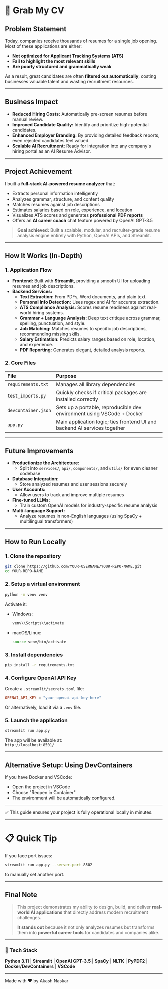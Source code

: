 # 🌟 Grab My CV

## Problem Statement
Today, companies receive thousands of resumes for a single job opening. Most of these applications are either:
- **Not optimized for Applicant Tracking Systems (ATS)**
- **Fail to highlight the most relevant skills**
- **Are poorly structured and grammatically weak**

As a result, great candidates are often **filtered out automatically**, costing businesses valuable talent and wasting recruitment resources.

---

## Business Impact
- **Reduced Hiring Costs:** Automatically pre-screen resumes before manual review.
- **Improved Candidate Quality:** Identify and prioritize high-potential candidates.
- **Enhanced Employer Branding:** By providing detailed feedback reports, even rejected candidates feel valued.
- **Scalable AI Recruitment:** Ready for integration into any company's hiring portal as an AI Resume Advisor.

---

## Project Achievement
I built a **full-stack AI-powered resume analyzer** that:
- Extracts personal information intelligently
- Analyzes grammar, structure, and content quality
- Matches resumes against job descriptions
- Estimates salaries based on role, experience, and location
- Visualizes ATS scores and generates **professional PDF reports**
- Offers an **AI career coach** chat feature powered by OpenAI GPT-3.5

> **Goal achieved:** Built a scalable, modular, and recruiter-grade resume analysis engine entirely with Python, OpenAI APIs, and Streamlit.

---

## How It Works (In-Depth)

### 1. Application Flow
- **Frontend:** Built with **Streamlit**, providing a smooth UI for uploading resumes and job descriptions.
- **Backend Services:**
  - **Text Extraction:** From PDFs, Word documents, and plain text.
  - **Personal Info Detection:** Uses regex and AI for accurate extraction.
  - **ATS Compliance Analysis:** Scores resume readiness against real-world hiring systems.
  - **Grammar + Language Analysis:** Deep text critique across grammar, spelling, punctuation, and style.
  - **Job Matching:** Matches resumes to specific job descriptions, recommending missing skills.
  - **Salary Estimation:** Predicts salary ranges based on role, location, and experience.
  - **PDF Reporting:** Generates elegant, detailed analysis reports.

### 2. Core Files
| File | Purpose |
|:---|:---|
| `requirements.txt` | Manages all library dependencies |
| `test_imports.py` | Quickly checks if critical packages are installed correctly |
| `devcontainer.json` | Sets up a portable, reproducible dev environment using VSCode + Docker |
| `app.py` | Main application logic; ties frontend UI and backend AI services together |

---

## Future Improvements
- **Productionize the Architecture:**
  - Split into `services/`, `api/`, `components/`, and `utils/` for even cleaner codebase
- **Database Integration:**
  - Store analyzed resumes and user sessions securely
- **User Accounts:**
  - Allow users to track and improve multiple resumes
- **Fine-tuned LLMs:**
  - Train custom OpenAI models for industry-specific resume analysis
- **Multi-language Support:**
  - Analyze resumes in non-English languages (using SpaCy + multilingual transformers)

---

## How to Run Locally

### 1. Clone the repository
```bash
git clone https://github.com/YOUR-USERNAME/YOUR-REPO-NAME.git
cd YOUR-REPO-NAME
```

### 2. Setup a virtual environment
```bash
python -m venv venv
```
Activate it:
- Windows:
  ```bash
  venv\\Scripts\\activate
  ```
- macOS/Linux:
  ```bash
  source venv/bin/activate
  ```

### 3. Install dependencies
```bash
pip install -r requirements.txt
```

### 4. Configure OpenAI API Key
Create a `.streamlit/secrets.toml` file:
```toml
OPENAI_API_KEY = "your-openai-api-key-here"
```

Or alternatively, load it via a `.env` file.

### 5. Launch the application
```bash
streamlit run app.py
```
The app will be available at:  
`http://localhost:8501/`

---

## Alternative Setup: Using DevContainers

If you have Docker and VSCode:
- Open the project in VSCode
- Choose \"Reopen in Container\"
- The environment will be automatically configured.

---

✅ This guide ensures your project is fully operational locally in minutes.

---

# 📋 Quick Tip
If you face port issues:
```bash
streamlit run app.py --server.port 8502
```
to manually set another port.

---

## Final Note
> This project demonstrates my ability to design, build, and deliver **real-world AI applications** that directly address modern recruitment challenges.
>
> **It stands out** because it not only analyzes resumes but transforms them into **powerful career tools** for candidates and companies alike.

---

### 🚀 Tech Stack
**Python 3.11** | **Streamlit** | **OpenAI GPT-3.5** | **SpaCy** | **NLTK** | **PyPDF2** | **Docker/DevContainers** | **VSCode**

---

Made with ❤️ by Akash Naskar
